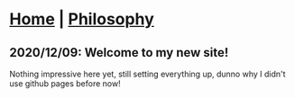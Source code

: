 # [Home](../index.md) | [Philosophy](../philosophy.md)

## 2020/12/09: Welcome to my new site!

Nothing impressive here yet, still setting everything up, dunno why I didn't use github pages before now!
